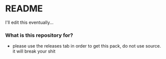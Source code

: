 # README #

I'll edit this eventually...

### What is this repository for? ###

* please use the releases tab in order to get this pack, do not use source. it will break your shit